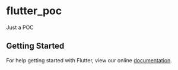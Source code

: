# flutter_poc

Just a POC

## Getting Started

For help getting started with Flutter, view our online
[documentation](https://flutter.io/).
